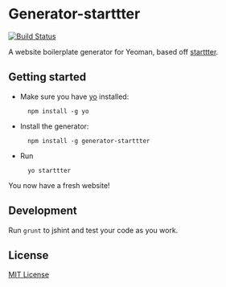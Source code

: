 # Generator-starttter
[![Build Status](https://secure.travis-ci.org/taktran/generator-starttter.png?branch=master)](https://travis-ci.org/taktran/generator-starttter)

A website boilerplate generator for Yeoman, based off [starttter](https://github.com/taktran/starttter).

## Getting started

* Make sure you have [yo](https://github.com/yeoman/yo) installed:

        npm install -g yo

* Install the generator:

        npm install -g generator-starttter

* Run

        yo starttter

You now have a fresh website!

## Development

Run `grunt` to jshint and test your code as you work.

## License
[MIT License](http://en.wikipedia.org/wiki/MIT_License)
